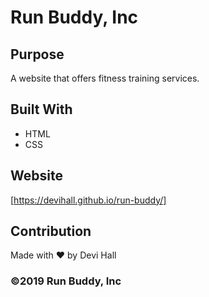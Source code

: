 # Run Buddy, Inc

## Purpose
A website that offers fitness training services. 

## Built With
* HTML
* CSS

## Website
[https://devihall.github.io/run-buddy/]

## Contribution
Made with ❤️ by Devi Hall

### ©️2019 Run Buddy, Inc



